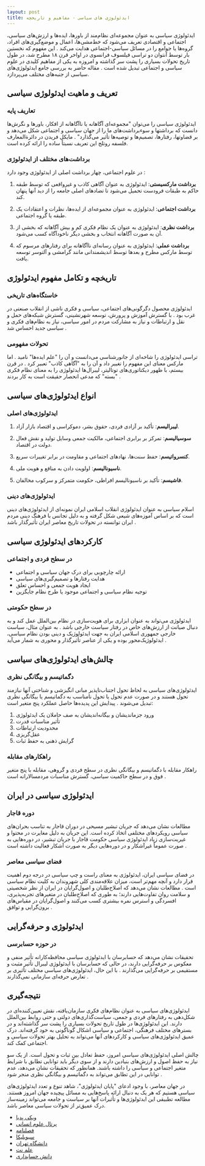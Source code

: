 ```yaml
---
layout: post
title: ایدئولوژی های سیاسی - مفاهیم و تاریخچه
---
```


ایدئولوژی سیاسی به عنوان مجموعه‌ای نظام‌مند از باورها، ایده‌ها و ارزش‌های سیاسی، اجتماعی و اقتصادی تعریف می‌شود که خط‌مشی‌ها، اعمال و موضع‌گیری‌های افراد، گروه‌ها یا جوامع را در مسائل سیاسی-اجتماعی هدایت می‌کند . این مفهوم که نخستین بار توسط آنتوان دو تراسی فیلسوف فرانسوی در اواخر قرن ۱۸ مطرح شد، در طول تاریخ تحولات بسیاری را پشت سر گذاشته و امروزه به یکی از مفاهیم کلیدی در علوم سیاسی و اجتماعی تبدیل شده است . مقاله حاضر به بررسی جامع ایدئولوژی‌های سیاسی از جنبه‌های مختلف می‌پردازد.

## تعریف و ماهیت ایدئولوژی سیاسی

### تعاریف پایه

ایدئولوژی سیاسی را می‌توان "مجموعه‌ای آگاهانه یا ناآگاهانه از افکار، باورها و نگرش‌ها دانست که برداشتها و سوءبرداشت‌های ما را از جهان سیاسی و اجتماعی شکل می‌دهد و بر قضاوتها، رفتارها، تصمیم‌ها و توصیه‌ها تأثیر می‌گذارد" . مایکل فریدن در دائرةالمعارف فلسفه روتلج این تعریف نسبتاً ساده را ارائه کرده است.

### برداشت‌های مختلف از ایدئولوژی

در علوم اجتماعی، چهار برداشت اصلی از ایدئولوژی وجود دارد :

1. **برداشت مارکسیستی**: ایدئولوژی به عنوان آگاهی کاذب و غیرواقعی که توسط طبقه حاکم به طبقات فرودست تحمیل می‌شود تا تضادهای اصلی جامعه را از دید آنها پنهان کند.

2. **برداشت اجتماعی**: ایدئولوژی به عنوان مجموعه‌ای از ایده‌ها، نظرات و اعتقادات یک طبقه یا گروه اجتماعی.

3. **برداشت نظری**: ایدئولوژی به عنوان یک نظام فکری کم و بیش آگاهانه که بخشی از آن به صورت آگاهانه انتخاب و بخشی دیگر ناخودآگاه کسب می‌شود.

4. **برداشت عملی**: ایدئولوژی به عنوان رسانه‌ای ناآگاهانه برای رفتارهای مرسوم که توسط مارکس مطرح و بعدها توسط اندیشمندانی مانند گرامشی و آلتوسر توسعه یافت.

## تاریخچه و تکامل مفهوم ایدئولوژی

### خاستگاه‌های تاریخی

ایدئولوژی محصول دگرگونی‌های اجتماعی، سیاسی و فکری ناشی از انقلاب صنعتی در غرب بود . با گسترش آموزش و پرورش، توسعه شهرنشینی، گسترش شبکه‌های حمل و نقل و ارتباطات و نیاز به مشارکت مردم در امور سیاسی، نیاز به نظام‌های فکری و سیاسی جدید احساس شد .

### تحولات مفهومی

تراسی ایدئولوژی را شاخه‌ای از جانورشناسی می‌دانست و آن را "علم ایده‌ها" نامید . اما مارکس معنای این مفهوم را تغییر داد و آن را به "آگاهی کاذب" تعبیر کرد . در قرن بیستم، با ظهور دیکتاتوری‌های توتالیتر، لیبرال‌ها ایدئولوژی را به معنای نظام فکری "بسته" که مدعی انحصار حقیقت است به کار بردند .

## انواع ایدئولوژی‌های سیاسی

### ایدئولوژی‌های اصلی

1. **لیبرالیسم**: تأکید بر آزادی فردی، حقوق بشر، دموکراسی و اقتصاد بازار آزاد.

2. **سوسیالیسم**: تمرکز بر برابری اجتماعی، مالکیت جمعی وسایل تولید و نقش فعال دولت در اقتصاد.

3. **کنسرواتیسم**: حفظ سنت‌ها، نهادهای اجتماعی و مقاومت در برابر تغییرات سریع.

4. **ناسیونالیسم**: اولویت دادن به منافع و هویت ملی.

5. **فاشیسم**: تأکید بر ناسیونالیسم افراطی، حکومت متمرکز و سرکوب مخالفان.

### ایدئولوژی‌های دینی

اسلام سیاسی به عنوان ایدئولوژی انقلاب اسلامی ایران نمونه‌ای از ایدئولوژی‌های دینی است که بر اساس آموزه‌های شیعی شکل گرفته و به دلیل تجانس با فرهنگ دینی مردم ایران توانسته در تحولات تاریخ معاصر ایران تأثیرگذار باشد .

## کارکردهای ایدئولوژی سیاسی

### در سطح فردی و اجتماعی

- ارائه چارچوبی برای درک جهان سیاسی و اجتماعی
- هدایت رفتارها و تصمیم‌گیری‌های سیاسی
- ایجاد هویت جمعی و احساس تعلق
- توجیه نظام سیاسی و اجتماعی موجود یا طرح نظام جایگزین

### در سطح حکومتی

ایدئولوژی می‌تواند به عنوان ابزاری برای هویت‌سازی در نظام بین‌الملل عمل کند و به دنبال صیانت از ارزش‌های خاص در رفتار سیاست خارجی باشد . به عنوان مثال، سیاست خارجی جمهوری اسلامی ایران به جهت ایدئولوژیک و دینی بودن نظام سیاسی، ایدئولوژیک‌محور بوده و یکی از عناصر تأثیرگذار و محوری به شمار می‌آید .

## چالش‌های ایدئولوژی‌های سیاسی

### دگماتیسم و بیگانگی نظری

ایدئولوژی‌های سیاسی به لحاظ تحول اجتناب‌ناپذیر مبانی انگیزشی و شناختی آنها نیازمند تحول هستند و در صورت عدم تحول یا تحول نامناسب به دگماتیسم یا بیگانگی نظری تبدیل می‌شوند . پیدایش این پدیده‌ها حاصل عملکرد پنج متغیر است:

1. ورود جزماندیشان و بیگانه‌اندیشان به صف حاملان یک ایدئولوژی
2. تأثیر مناسبات قدرت
3. محدودیت ارتباطات
4. عقل‌گریزی
5. گرایش ذهنی به حفظ ثبات 

### راهکارهای مقابله

راهکار مقابله با دگماتیسم و بیگانگی نظری در سطح فردی و گروهی، مقابله با پنج متغیر فوق و در سطح حاکمیت سیاسی، گسترش مناسبات مردمسالارانه است .

## ایدئولوژی سیاسی در ایران

### دوره قاجار

مطالعات نشان می‌دهد که جریان تبشیر مسیحی در دوران قاجار به تناسب بحران‌های سیاسی رویکردهای مختلفی اتخاذ کرده است. این جریان به دلیل مغایرت در محتوا و غیریت‌سازی زیاد ایدئولوژی سیاسی حکومت قاجار با جریان تبشیر، در دوره‌هایی به صورت عموماً غیرآشکار و در دوره‌هایی دیگر به صورت آشکار فعالیت داشته است .

### فضای سیاسی معاصر

در فضای سیاسی ایران، ایدئولوژی به معنای راست و چپ سیاسی در درجه دوم اهمیت قرار دارد و آنچه مهم‌تر است، میزان علاقه‌مندی کلی شهروندان به کلیت نظام سیاسی است . مطالعات نشان می‌دهد که اصلاح‌طلبان و اصول‌گرایان در ایران از نظر شخصیتی و سلامت روان تفاوت‌هایی دارند؛ به طوری که اصلاح‌طلبان در متغیرهای تجربه‌پذیری، افسردگی و استرس نمره بیشتری کسب می‌کنند و اصول‌گرایان در مقیاس‌های برون‌گرایی و توافق .

## ایدئولوژی و حرفه‌گرایی

### در حوزه حسابرسی

تحقیقات نشان می‌دهد که حسابرسان با ایدئولوژی سیاسی محافظه‌کارانه تأثیر منفی و معکوس بر حرفه‌گرایی دارند، در حالی که حسابرسان با ایدئولوژی لیبرال تأثیر مثبت و مستقیمی بر حرفه‌گرایی می‌گذارند . با این حال، ایدئولوژی‌های سیاسی مختلف تأثیری بر تعارض حرفه‌ای سازمانی نمی‌گذارند .

## نتیجه‌گیری

ایدئولوژی‌های سیاسی به عنوان نظام‌های فکری سازمان‌یافته، نقش تعیین‌کننده‌ای در شکل‌دهی به رفتارهای فردی و جمعی، سیاست‌گذاری‌های دولتی و حتی روابط بین‌الملل دارند. این ایدئولوژی‌ها در طول تاریخ تحولات بسیاری را پشت سر گذاشته‌اند و در بسترهای مختلف فرهنگی، اجتماعی و سیاسی اشکال گوناگونی به خود گرفته‌اند. درک عمیق ایدئولوژی‌های سیاسی و کارکردهای آنها می‌تواند به تحلیل بهتر تحولات سیاسی و اجتماعی کمک کند.

چالش اصلی ایدئولوژی‌های سیاسی امروز، حفظ تعادل بین ثبات و تحول است. از یک سو نیاز به حفظ اصول و ارزش‌های بنیادین دارند و از سوی دیگر باید توانایی تطابق با شرایط متغیر اجتماعی و سیاسی را داشته باشند. همانطور که تحقیقات نشان می‌دهد، عدم توانایی در این تطابق می‌تواند به دگماتیسم و بیگانگی نظری منجر شود .

در جهان معاصر، با وجود ادعای "پایان ایدئولوژی"، شاهد تنوع و تعدد ایدئولوژی‌های سیاسی هستیم که هر یک به دنبال ارائه پاسخ‌هایی به مسائل پیچیده جهان امروز هستند. مطالعه تطبیقی این ایدئولوژی‌ها و تأثیرات آنها بر سیاست و جامعه می‌تواند زمینه‌ساز درک عمیق‌تر از تحولات سیاسی معاصر باشد.

- [ویکی پدیا](https://fa.m.wikipedia.org/wiki/%D8%A7%DB%8C%D8%AF%D8%A6%D9%88%D9%84%D9%88%DA%98%DB%8C)
- [پرتال علوم انسانی](https://ensani.ir/fa/article/356013/%D8%A7%DB%8C%D8%AF%D8%A6%D9%88%D9%84%D9%88%DA%98%DB%8C-%D9%88-%D8%AA%D8%A7%D8%B1%DB%8C%D8%AE-%D8%AE%D8%A7%D8%B3%D8%AA%DA%AF%D8%A7%D9%87%D9%87%D8%A7-%D9%86%DA%AF%D8%B1%D8%B4%D9%87%D8%A7-%DA%A9%D8%A7%D8%B1%DA%A9%D8%B1%D8%AF%D9%87%D8%A7-%D9%88-%D9%86%D9%85%D9%88%D9%86%D9%87-%D9%87%D8%A7-)
- [فصلنامه](https://mag.rcipt.ir/article_90847.html)
- [سیویلیکا](https://civilica.com/doc/1142949/)
- [دانشگاه تهران](https://jpq.ut.ac.ir/article_20150.html)
- [علم نت](https://elmnet.ir/keyword/%D8%A7%DB%8C%D8%AF%DB%8C%D9%88%D9%84%D9%88%DA%98%DB%8C-%D8%B3%DB%8C%D8%A7%D8%B3%DB%8C)
- [دانش حسابداری](https://www.jmaak.ir/article_23506.html)
